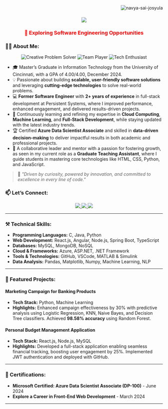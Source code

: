 
<img align="right" src="https://komarev.com/ghpvc/?username=navya-sai-josyula&label=Profile%20views&color=0e75b6&style=flat" alt="navya-sai-josyula" />

<h1 align="center">
    <img src="https://readme-typing-svg.herokuapp.com/?font=Righteous&size=35&center=true&vCenter=true&width=500&height=70&duration=4000&lines=Hi+There!+👋;+I'm+Navya+Sai+Josyula;" />
</h1>

<h3 align="center" style="color: red;">🔭 Exploring Software Engineering Opportunities</h3>

### 👨‍💻 **About Me**:

<p align="center">
  <img src="https://img.shields.io/badge/-Creative%20Problem%20Solver-blueviolet?style=for-the-badge" alt="Creative Problem Solver">
  <img src="https://img.shields.io/badge/-Team%20Player-brightgreen?style=for-the-badge" alt="Team Player">
  <img src="https://img.shields.io/badge/-Tech%20Enthusiast-orange?style=for-the-badge" alt="Tech Enthusiast">
</p>

- 🎓 Master’s Graduate in Information Technology from the University of Cincinnati, with a GPA of 4.00/4.00, December 2024.
- 💡 Passionate about building **scalable, user-friendly software solutions** and leveraging **cutting-edge technologies** to solve real-world problems.
- 💻 **Former Software Engineer** with **2+ years of experience** in full-stack development at Persistent Systems, where I improved performance, enhanced engagement, and delivered results-driven projects.
- 🌱 Continuously learning and refining my expertise in **Cloud Computing**, **Machine Learning**, and **Full-Stack Development**, while staying updated with the latest industry trends.
- 🏆 Certified **Azure Data Scientist Associate** and skilled in **data-driven decision-making** to deliver impactful results in both academic and professional projects.
- 🤝 A collaborative leader and mentor with a passion for fostering growth, as seen in my current role as a **Graduate Teaching Assistant**, where I guide students in mastering core technologies like HTML, CSS, Python, and JavaScript.

> 🌟 *"Driven by curiosity, powered by innovation, and committed to excellence in every line of code."*

### 📫 Let’s Connect:
<div align="center"> 
  <a href="mailto:navyasaijosyula97@gmail.com">
    <img src="https://img.shields.io/badge/Gmail-333333?style=for-the-badge&logo=gmail&logoColor=red" />
  </a>
  <a href="https://www.linkedin.com/in/navya-sai-josyula-55a988173/">
    <img src="https://img.shields.io/badge/LinkedIn-0077B5?style=for-the-badge&logo=linkedin&logoColor=white" />
  </a>
  <a href="https://github.com/navya-sai-josyula">
     <img src="https://img.shields.io/badge/GitHub-181717?style=for-the-badge&logo=github&logoColor=white" />
  </a>
</div>

---

### ⚒️ Technical Skills:
- **Programming Languages:** C, Java, Python
- **Web Development:** React.js, Angular, Node.js, Spring Boot, TypeScript
- **Databases:** MySQL, MongoDB, NoSQL
- **Cloud & Frameworks:** Azure, ASP.NET, .NET Framework
- **Tools & Technologies:** GitHub, VSCode, MATLAB & Simulink
- **Data Analysis:** Pandas, Matplotlib, Numpy, Machine Learning, NLP

---

### 🌟 Featured Projects:
#### **Marketing Campaign for Banking Products**
- **Tech Stack:** Python, Machine Learning
- **Highlights:** Enhanced campaign effectiveness by 30% with predictive analysis using Logistic Regression, KNN, Naive Bayes, and Decision Tree classifiers. Achieved **98.58% accuracy** using Random Forest.
#### **Personal Budget Management Application**
- **Tech Stack:** React.js, Node.js, MySQL
- **Highlights:** Developed a full-stack application enabling seamless financial tracking, boosting user engagement by 25%. Implemented JWT authentication and deployed with GitHub.

---

### 📜 Certifications:
- **Microsoft Certified: Azure Data Scientist Associate (DP-100)** - June 2024
- **Explore a Career in Front-End Web Development** - March 2024

---

